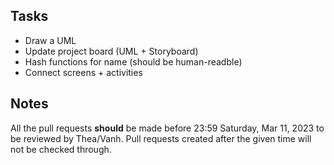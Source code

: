 ## Tasks
- Draw a UML
- Update project board (UML + Storyboard)
- Hash functions for name (should be human-readble)
- Connect screens + activities

## Notes

All the pull requests **should** be made before 23:59 Saturday, Mar 11, 2023 to be reviewed by Thea/Vanh. Pull requests created after the given time will not be checked through.
